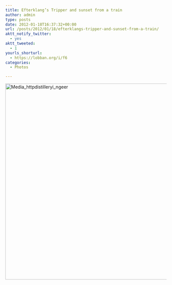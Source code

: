 ```yaml
---
title: Efterklang’s Tripper and sunset from a train
author: admin
type: posts
date: 2012-01-18T16:37:32+00:00
url: /posts/2012/01/18/efterklangs-tripper-and-sunset-from-a-train/
aktt_notify_twitter:
  - yes
aktt_tweeted:
  - 1
yourls_shorturl:
  - https://lobban.org/i/f6
categories:
  - Photos

---
```

<div class='posterous_autopost'>
  <a href="http://instagr.am/p/iTpNv/"></p> 
  
  <div class='p_embed p_image_embed'>
    <a href="http://getfile6.posterous.com/getfile/files.posterous.com/nonimage/CJAjhrljzEgEfmpisfEgftnEadImwebwHAHuAGFitDpBtrxlqvFBqazJAmqF/media_httpdistilleryi_ngeer.jpg.scaled1000.jpg"><img alt="Media_httpdistilleryi_ngeer" height="612" src="https://getfile6.posterous.com/getfile/files.posterous.com/nonimage/CJAjhrljzEgEfmpisfEgftnEadImwebwHAHuAGFitDpBtrxlqvFBqazJAmqF/media_httpdistilleryi_ngeer.jpg.scaled1000.jpg" width="612" /></a>
  </div>
  
  <p>
    </a></div>